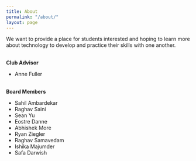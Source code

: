 ```yaml
---
title: About
permalink: "/about/"
layout: page
---
```




<p>We want to provide a place for students interested and hoping to learn more about technology to develop and practice their skills with one another.</p>
<br>

<div class="manual-post">
  <div class="manual manual-title">
      <strong>Club Advisor</strong>
  </div>
  <p>  <div class="manual-content">
<ul>
<li>Anne Fuller</li>
</ul>
</div>
</p>
</div>
<br>
<div class="manual-post">
  <div class="manual manual-title">
      <strong>Board Members</strong>
  </div>
  <p>  <div class="manual-content">
<ul>
<li>Sahil Ambardekar</li>
<li>Raghav Saini</li>
<li>Sean Yu</li>
<li>Eostre Danne</li>
<li>Abhishek More</li>
<li>Ryan Ziegler</li>
<li>Raghav Samavedam</li>
<li>Ishika Majumder</li>
<li>Safa Darwish</li>
</ul>
</div>
</p>
</div>